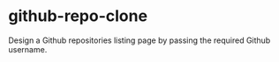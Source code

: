 # github-repo-clone
Design a Github repositories listing page by passing the required Github username.
